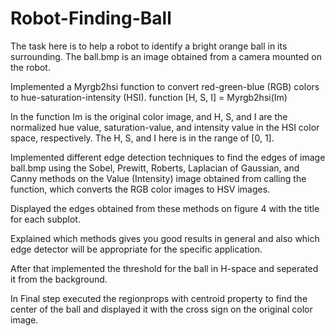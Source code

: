 # Robot-Finding-Ball

The task here is to help a robot to identify a bright orange ball in its surrounding.
The ball.bmp is an image obtained from a camera mounted on the robot.

Implemented a Myrgb2hsi function to convert red-green-blue (RGB) colors to hue-saturation-intensity (HSI).
function [H, S, I] = Myrgb2hsi(Im)

In the function Im is the original color image, and H, S, and I are the normalized hue value, saturation-value, and intensity value in the HSI color space, respectively. The H, S, and I here is in the range of [0, 1].

Implemented different edge detection techniques to find the edges of image ball.bmp using the Sobel, Prewitt, Roberts, Laplacian of Gaussian, and Canny methods on the Value (Intensity) image obtained from calling the function, which converts the RGB color images to HSV images. 

Displayed the edges obtained from these methods on figure 4 with the title for each subplot. 

Explained which methods gives you good results in general and also which edge detector will be appropriate for the specific application.

After that implemented the threshold for the ball in H-space and seperated it from the background.

In Final step executed the regionprops with centroid property to find the center of the ball and displayed it with the cross sign on the original color image.

